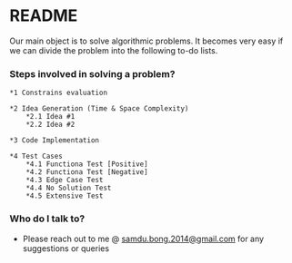 # README #

Our main object is to solve algorithmic problems. It becomes very easy if we can divide the problem into the following
to-do lists.


### Steps involved in solving a problem? ###

    *1 Constrains evaluation

    *2 Idea Generation (Time & Space Complexity)
        *2.1 Idea #1
        *2.2 Idea #2

    *3 Code Implementation

    *4 Test Cases
        *4.1 Functiona Test [Positive]
        *4.2 Functiona Test [Negative]
        *4.3 Edge Case Test
        *4.4 No Solution Test
        *4.5 Extensive Test


### Who do I talk to? ###

* Please reach out to me @ samdu.bong.2014@gmail.com for any suggestions or queries

